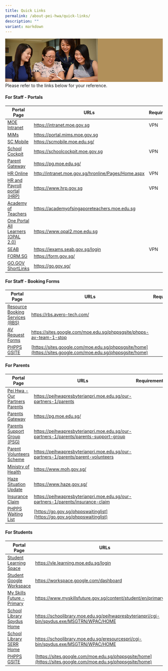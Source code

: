 ```yaml
---
title: Quick Links
permalink: /about-pei-hwa/quick-links/
description: ""
variant: markdown
---
```

![](/images/Website%20Banners%20Subpage/948x260%20masterhead%20-%20About%20Pei%20Hwa4.jpg)
Please refer to the links below for your reference.  

#### For Staff - Portals


| Portal Page | URLs | Requirements |
| -------- | -------- | -------- |
|[MOE Intranet](https://intranet.moe.gov.sg) |	https://intranet.moe.gov.sg|VPN
|[MiMs](https://portal.mims.moe.gov.sg)|https://portal.mims.moe.gov.sg|
|[SC Mobile](https://scmobile.moe.edu.sg/)|https://scmobile.moe.edu.sg/|
|[School Cockpit](https://schoolcockpit.moe.gov.sg)|https://schoolcockpit.moe.gov.sg|VPN
|[Parent Gateway](https://pg.moe.edu.sg/)|https://pg.moe.edu.sg/|
|[HR Online](http://intranet.moe.gov.sg/hronline/Pages/Home.aspx)|http://intranet.moe.gov.sg/hronline/Pages/Home.aspx|VPN
|[HR and Payroll portal (HRP)](https://www.hrp.gov.sg)|https://www.hrp.gov.sg|VPN
|[Academy of Teachers](https://academyofsingaporeteachers.moe.edu.sg)|https://academyofsingaporeteachers.moe.edu.sg|
|[One Portal All Learners (OPAL 2.0)](https://www.opal2.moe.edu.sg)|https://www.opal2.moe.edu.sg|
|[SEAB](https://iexams.seab.gov.sg/login)|https://iexams.seab.gov.sg/login|VPN
|[FORM.SG](https://form.gov.sg/)|https://form.gov.sg/|
|[GO.GOV ShortLinks](https://go.gov.sg/)|https://go.gov.sg/|


#### For Staff - Booking  Forms


| Portal Page | URLs | Requirements |
| -------- | -------- | -------- |
[Resource Booking Services (RBS)](https://rbs.avero-tech.com/)|https://rbs.avero-tech.com/|
[AV Request Forms](https://sites.google.com/moe.edu.sg/phppsgsite/phpps-av-team-1-stop)|https://sites.google.com/moe.edu.sg/phppsgsite/phpps-av-team-1-stop|
[PHPPS GSITE](https://sites.google.com/moe.edu.sg/phppsgsite/home) |[https://sites.google.com/moe.edu.sg/phppsgsite/home](https://sites.google.com/moe.edu.sg/phppsgsite/home)




#### For Parents


|  Portal Page | URLs | Requirements |
| -------- | -------- | -------- |
[Pei Hwa - Our Partners Parents](https://peihwapresbyterianpri.moe.edu.sg/our-partners-1/parents)|https://peihwapresbyterianpri.moe.edu.sg/our-partners-1/parents|
[Parents Gateway](https://pg.moe.edu.sg/)|https://pg.moe.edu.sg/|
[Parents Support Group (PSG)](https://peihwapresbyterianpri.moe.edu.sg/our-partners-1/parents/parents-support-group)|https://peihwapresbyterianpri.moe.edu.sg/our-partners-1/parents/parents-support-group|
[Parent Volunteers Scheme](https://peihwapresbyterianpri.moe.edu.sg/our-partners-1/parents/parent-volunteers)|https://peihwapresbyterianpri.moe.edu.sg/our-partners-1/parents/parent-volunteers|
[Ministry of Health](https://www.moh.gov.sg/)|https://www.moh.gov.sg/|
[Haze Situation Update](https://www.haze.gov.sg/)|https://www.haze.gov.sg/|
[Insurance Claim](https://peihwapresbyterianpri.moe.edu.sg/our-partners-1/parents/insurance-claim)|https://peihwapresbyterianpri.moe.edu.sg/our-partners-1/parents/insurance-claim
|[PHPPS Waiting List](https://go.gov.sg/phppswaitinglist) | [https://go.gov.sg/phppswaitinglist](https://go.gov.sg/phppswaitinglist) |



#### For Students


|  Portal Page | URLs | Requirements |
| -------- | -------- | -------- |
[Student Learning Space](https://vle.learning.moe.edu.sg/login)|https://vle.learning.moe.edu.sg/login|
[Student Google Workspace](https://workspace.google.com/dashboard)|https://workspace.google.com/dashboard|
[My Skills Future - Primary](https://www.myskillsfuture.gov.sg/content/student/en/primary.html)|https://www.myskillsfuture.gov.sg/content/student/en/primary.html|
[School Library Spydus Home](https://schoolibrary.moe.edu.sg/peihwapresbyterianpri/cgi-bin/spydus.exe/MSGTRN/WPAC/HOME)|https://schoolibrary.moe.edu.sg/peihwapresbyterianpri/cgi-bin/spydus.exe/MSGTRN/WPAC/HOME|
[School Library SERR Home](https://schoolibrary.moe.edu.sg/eresourcespri/cgi-bin/spydus.exe/MSGTRN/WPAC/HOME)|https://schoolibrary.moe.edu.sg/eresourcespri/cgi-bin/spydus.exe/MSGTRN/WPAC/HOME|
[PHPPS GSITE](https://sites.google.com/moe.edu.sg/phppsgsite/home) |[https://sites.google.com/moe.edu.sg/phppsgsite/home](https://sites.google.com/moe.edu.sg/phppsgsite/home)